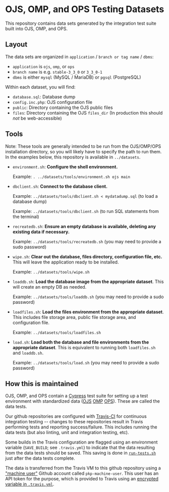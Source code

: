 # OJS, OMP, and OPS Testing Datasets

This repository contains data sets generated by the integration test suite built into OJS, OMP, and OPS.

## Layout

The data sets are organized in `application` / `branch or tag name` / `dbms`:

- `application` is `ojs`, `omp`, or `ops`
- `branch name` is e.g. `stable-3_3_0` or `3_3_0-1`
- `dbms` is either `mysql` (MySQL / MariaDB) or `pgsql` (PostgreSQL)

Within each dataset, you will find:

- `database.sql`: Database dump
- `config.inc.php`: OJS configuration file
- `public`: Directory containing the OJS public files
- `files`: Directory containing the OJS `files_dir` (In production this should *not* be web-accessible)

## Tools

Note: These tools are generally intended to be run from the OJS/OMP/OPS installation directory, so you will likely have to specify the path to run them. In the examples below, this repository is available in `../datasets`.

- `environment.sh`: **Configure the shell environment.**

  Example: `. ../datasets/tools/environment.sh ojs main`

- `dbclient.sh`: **Connect to the database client.**

  Example: `../datasets/tools/dbclient.sh < mydatadump.sql` (to load a database dump)
  
  Example: `../datasets/tools/dbclient.sh` (to run SQL statements from the terminal)

- `recreatedb.sh`: **Ensure an empty database is available, deleting any existing data if necessary.**

  Example: `../datasets/tools/recreatedb.sh` (you may need to provide a sudo password)

- `wipe.sh`: **Clear out the database, files directory, configuration file, etc.** This will leave the application ready to be installed.

  Example: `../datasets/tools/wipe.sh`

- `loaddb.sh`: **Load the database image from the appropriate dataset**. This will create an empty DB as needed.

  Example: `../datasets/tools/loaddb.sh` (you may need to provide a sudo password)

- `loadfiles.sh`: **Load the files environment from the appropriate dataset**. This includes file storage area, public file storage area, and configuration file.

  Example: `../datasets/tools/loadfiles.sh`

- `load.sh`: **Load both the database and file environments from the appropriate dataset**. This is equivalent to running both `loadfiles.sh` and `loaddb.sh`.

  Example: `../datasets/tools/load.sh` (you may need to provide a sudo password)

## How this is maintained

OJS, OMP, and OPS contain a [Cypress](https://www.cypress.io/) test suite for setting up a test environment with standardized data ([OJS](https://github.com/pkp/ojs/tree/main/cypress/tests/data) [OMP](https://github.com/pkp/omp/tree/main/cypress/tests/data) [OPS](https://github.com/pkp/ops/tree/main/cypress/tests/data)). These are called the data tests.

Our github repositories are configured with [Travis-CI](https://travis-ci.com) for continuous integration testing -- changes to these repositories result in Travis performing tests and reporting success/failure. This includes running the data tests (but also linting, unit and integration testing, etc).

Some builds in the Travis configuration are flagged using an environment variable (`SAVE_BUILD`; see `.travis.yml`) to indicate that the data resulting from the data tests should be saved. This saving is done in [`run-tests.sh`](https://github.com/pkp/pkp-lib/blob/main/tools/travis/run-tests.sh) just after the data tests complete.

The data is transferred from the Travis VM to this github repository using a ["machine user"](https://docs.github.com/en/developers/overview/managing-deploy-keys#machine-users) Github account called `pkp-machine-user`. This user has an API token for the purpose, which is provided to Travis using an [encrypted variable in `.travis.yml`](https://docs.travis-ci.com/user/environment-variables/#defining-encrypted-variables-in-travisyml).
